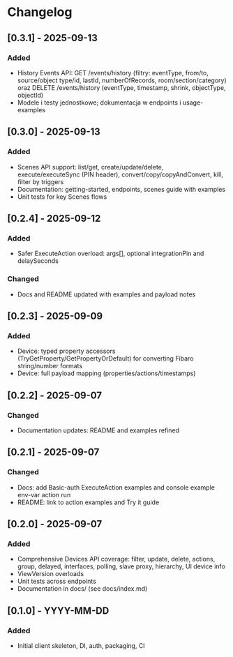 # Changelog

## [0.3.1] - 2025-09-13
### Added
- History Events API: GET /events/history (filtry: eventType, from/to, source/object type/id, lastId, numberOfRecords, room/section/category) oraz DELETE /events/history (eventType, timestamp, shrink, objectType, objectId)
- Modele i testy jednostkowe; dokumentacja w endpoints i usage-examples

## [0.3.0] - 2025-09-13
### Added
- Scenes API support: list/get, create/update/delete, execute/executeSync (PIN header), convert/copy/copyAndConvert, kill, filter by triggers
- Documentation: getting-started, endpoints, scenes guide with examples
- Unit tests for key Scenes flows

## [0.2.4] - 2025-09-12
### Added
- Safer ExecuteAction overload: args[], optional integrationPin and delaySeconds
### Changed
- Docs and README updated with examples and payload notes

## [0.2.3] - 2025-09-09
### Added
- Device: typed property accessors (TryGetProperty/GetPropertyOrDefault) for converting Fibaro string/number formats
- Device: full payload mapping (properties/actions/timestamps)

## [0.2.2] - 2025-09-07
### Changed
- Documentation updates: README and examples refined

## [0.2.1] - 2025-09-07
### Changed
- Docs: add Basic-auth ExecuteAction examples and console example env-var action run
- README: link to action examples and Try it guide

## [0.2.0] - 2025-09-07
### Added
- Comprehensive Devices API coverage: filter, update, delete, actions, group, delayed, interfaces, polling, slave proxy, hierarchy, UI device info
- ViewVersion overloads
- Unit tests across endpoints
 - Documentation in docs/ (see docs/index.md)

## [0.1.0] - YYYY-MM-DD
### Added
- Initial client skeleton, DI, auth, packaging, CI
